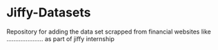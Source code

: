 # Jiffy-Datasets
Repository for adding the data set scrapped from financial websites like ..................... as part of jiffy internship
